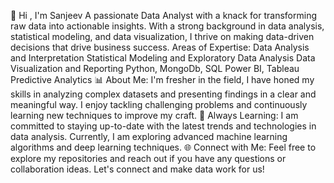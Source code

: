 👋 Hi , I'm Sanjeev
A passionate Data Analyst with a knack for transforming raw data into actionable insights. With a strong background in data analysis, statistical modeling, and data visualization, I thrive on making data-driven decisions that drive business success. Areas of Expertise:
Data Analysis and Interpretation
Statistical Modeling and Exploratory Data Analysis
Data Visualization and Reporting
Python, MongoDb, SQL
Power BI, Tableau
Predictive Analytics
📊 About Me: I'm fresher in the field, I have honed my skills in analyzing complex datasets and presenting findings in a clear and meaningful way. I enjoy tackling challenging problems and continuously learning new techniques to improve my craft.
🌱 Always Learning: I am committed to staying up-to-date with the latest trends and technologies in data analysis. Currently, I am exploring advanced machine learning algorithms and deep learning techniques.
🌐 Connect with Me: Feel free to explore my repositories and reach out if you have any questions or collaboration ideas. Let's connect and make data work for us!
